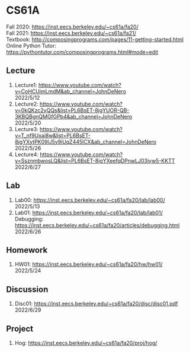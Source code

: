 # CS61A
Fall 2020: https://inst.eecs.berkeley.edu/~cs61a/fa20/  
Fall 2021: https://inst.eecs.berkeley.edu/~cs61a/fa21/  
Textbook: http://composingprograms.com/pages/11-getting-started.html  
Online Python Tutor: https://pythontutor.com/composingprograms.html#mode=edit  

## Lecture  
1. Lecture1: https://www.youtube.com/watch?v=CoHCUimLmdM&ab_channel=JohnDeNero  
2022/5/12  
2. Lecture2: https://www.youtube.com/watch?v=0kQKzc2yQQs&list=PL6BsET-8jgYUOR-QB-3KBQBgnQMGfGPb4&ab_channel=JohnDeNero  
2022/5/20  
3. Lecture3: https://www.youtube.com/watch?v=T_nf9Uxai8w&list=PL6BsET-8jgYXytPK09lJ5y9iUqZ445lCX&ab_channel=JohnDeNero  
2022/5/26
4. Lecture4: https://www.youtube.com/watch?v=SsznmbwosLQ&list=PL6BsET-8jgYXeefqDPnwLJ03jyw5-KKTT  
2022/6/27

## Lab  
1. Lab00: https://inst.eecs.berkeley.edu/~cs61a/fa20/lab/lab00/  
2022/5/13  
2. Lab01: https://inst.eecs.berkeley.edu/~cs61a/fa20/lab/lab01/  
   Debugging: https://inst.eecs.berkeley.edu/~cs61a/fa20/articles/debugging.html  
2022/6/26

## Homework 
1. HW01: https://inst.eecs.berkeley.edu/~cs61a/fa20/hw/hw01/  
2022/5/24  

## Discussion
1. Disc01: https://inst.eecs.berkeley.edu/~cs61a/fa20/disc/disc01.pdf  
2022/6/29

## Project
1. Hog: https://inst.eecs.berkeley.edu/~cs61a/fa20/proj/hog/  
